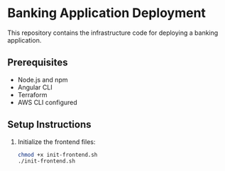 # Banking Application Deployment

This repository contains the infrastructure code for deploying a banking application.

## Prerequisites
- Node.js and npm
- Angular CLI
- Terraform
- AWS CLI configured

## Setup Instructions

1. Initialize the frontend files:
   ```bash
   chmod +x init-frontend.sh
   ./init-frontend.sh